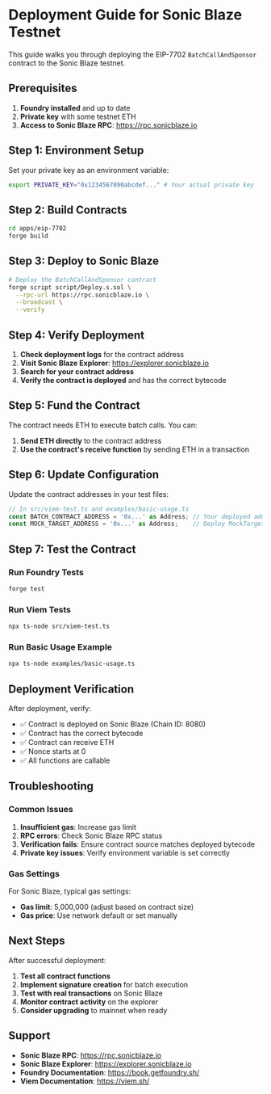 # Deployment Guide for Sonic Blaze Testnet

This guide walks you through deploying the EIP-7702 `BatchCallAndSponsor` contract to the Sonic Blaze testnet.

## Prerequisites

1. **Foundry installed** and up to date
2. **Private key** with some testnet ETH
3. **Access to Sonic Blaze RPC**: https://rpc.sonicblaze.io

## Step 1: Environment Setup

Set your private key as an environment variable:

```bash
export PRIVATE_KEY="0x1234567890abcdef..." # Your actual private key
```

## Step 2: Build Contracts

```bash
cd apps/eip-7702
forge build
```

## Step 3: Deploy to Sonic Blaze

```bash
# Deploy the BatchCallAndSponsor contract
forge script script/Deploy.s.sol \
  --rpc-url https://rpc.sonicblaze.io \
  --broadcast \
  --verify
```

## Step 4: Verify Deployment

1. **Check deployment logs** for the contract address
2. **Visit Sonic Blaze Explorer**: https://explorer.sonicblaze.io
3. **Search for your contract address**
4. **Verify the contract is deployed** and has the correct bytecode

## Step 5: Fund the Contract

The contract needs ETH to execute batch calls. You can:

1. **Send ETH directly** to the contract address
2. **Use the contract's receive function** by sending ETH in a transaction

## Step 6: Update Configuration

Update the contract addresses in your test files:

```typescript
// In src/viem-test.ts and examples/basic-usage.ts
const BATCH_CONTRACT_ADDRESS = '0x...' as Address; // Your deployed address
const MOCK_TARGET_ADDRESS = '0x...' as Address;    // Deploy MockTarget or use existing
```

## Step 7: Test the Contract

### Run Foundry Tests
```bash
forge test
```

### Run Viem Tests
```bash
npx ts-node src/viem-test.ts
```

### Run Basic Usage Example
```bash
npx ts-node examples/basic-usage.ts
```

## Deployment Verification

After deployment, verify:

- ✅ Contract is deployed on Sonic Blaze (Chain ID: 8080)
- ✅ Contract has the correct bytecode
- ✅ Contract can receive ETH
- ✅ Nonce starts at 0
- ✅ All functions are callable

## Troubleshooting

### Common Issues

1. **Insufficient gas**: Increase gas limit
2. **RPC errors**: Check Sonic Blaze RPC status
3. **Verification fails**: Ensure contract source matches deployed bytecode
4. **Private key issues**: Verify environment variable is set correctly

### Gas Settings

For Sonic Blaze, typical gas settings:
- **Gas limit**: 5,000,000 (adjust based on contract size)
- **Gas price**: Use network default or set manually

## Next Steps

After successful deployment:

1. **Test all contract functions**
2. **Implement signature creation** for batch execution
3. **Test with real transactions** on Sonic Blaze
4. **Monitor contract activity** on the explorer
5. **Consider upgrading** to mainnet when ready

## Support

- **Sonic Blaze RPC**: https://rpc.sonicblaze.io
- **Sonic Blaze Explorer**: https://explorer.sonicblaze.io
- **Foundry Documentation**: https://book.getfoundry.sh/
- **Viem Documentation**: https://viem.sh/ 